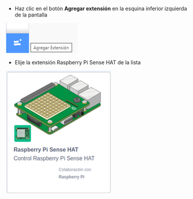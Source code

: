 - Haz clic en el botón **Agregar extensión** en la esquina inferior izquierda de la pantalla

![Icono de agregar extensión ( dos bloque separados con el símbolo de 'suma') resaltado.](images/add-extension.png)

- Elije la extensión Raspberry Pi Sense HAT de la lista

![El icono de la extensión Raspberry Pi Sense HAT en la lista de extensiones. El icono de la extensión tiene una imagen de un Raspberry Pi con el Sense Hat y las palabras 'Raspberry Pi Sense HAT'. Control Raspberry Pi Sense HAT.](images/add-sensehat-extension.png)

